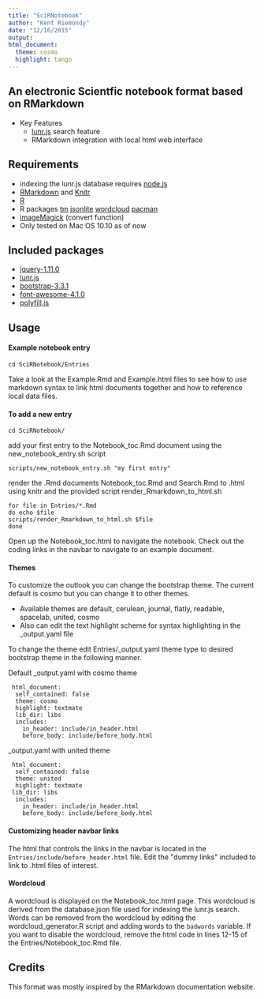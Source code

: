 ```yaml
---
title: "SciRNotebook"
author: "Kent Riemondy"
date: "12/16/2015"
output: 
html_document:
  theme: cosmo
  highlight: tango
---
```



## An electronic Scientfic notebook format based on RMarkdown
  * Key Features
    - [lunr.js](http://lunrjs.com/) search feature
    - RMarkdown integration with local html web interface

## Requirements
  * indexing the lunr.js database requires [node.js](https://nodejs.org/en/)
  * [RMarkdown](http://rmarkdown.rstudio.com/) and [Knitr](http://yihui.name/knitr/)
  * [R](https://www.r-project.org/)
  * R packages [tm](https://cran.r-project.org/web/packages/tm/index.html) [jsonlite](https://cran.r-project.org/web/packages/jsonlite/index.html) [wordcloud](https://cran.r-project.org/web/packages/wordcloud/index.html) [pacman](https://cran.r-project.org/web/packages/pacman/index.html)
  * [imageMagick](http://imagemagick.org/script/index.php) (convert function)
  * Only tested on Mac OS 10.10 as of now
  
## Included packages
  * [jquery-1.11.0](http://jquery.com/)
  * [lunr.js](http://lunrjs.com/)
  * [bootstrap-3.3.1](https://github.com/twbs/bootstrap)
  * [font-awesome-4.1.0](https://fortawesome.github.io/Font-Awesome/)
  * [polyfill.js](https://philipwalton.github.io/polyfill/)

## Usage

#### Example notebook entry

```
cd SciRNotebook/Entries
```

Take a look at the Example.Rmd and Example.html files to see how to use markdown syntax to link html documents together and how to reference local data files. 

#### To add a new entry

```
cd SciRNotebook/
```

add your first entry to the Notebook_toc.Rmd document using the new_notebook_entry.sh script

``` 
scripts/new_notebook_entry.sh "my first entry"  
```

render the .Rmd documents Notebook_toc.Rmd and Search.Rmd to .html using knitr and the provided script render_Rmarkdown_to_html.sh 

```
for file in Entries/*.Rmd
do echo $file
scripts/render_Rmarkdown_to_html.sh $file
done
```
Open up the Notebook_toc.html to navigate the notebook. Check out the coding links in the navbar to navigate to an example document. 

#### Themes
To customize the outlook you can change the bootstrap theme. The current default is cosmo but you can change it to other themes.  

  * Available themes are default, cerulean, journal, flatly, readable, spacelab, united, cosmo  
  * Also can edit the text highlight scheme for syntax highlighting in the _output.yaml file  
  
To change the theme edit Entries/_output.yaml theme type to desired bootstrap theme in the following manner. 

Default _output.yaml with cosmo theme  
```
 html_document:
  self_contained: false
  theme: cosmo
  highlight: textmate
  lib_dir: libs
  includes:
    in_header: include/in_header.html
    before_body: include/before_body.html
```
_output.yaml with united theme  

```
 html_document:  
  self_contained: false  
  theme: united  
  highlight: textmate  
 lib_dir: libs  
  includes: 
    in_header: include/in_header.html  
    before_body: include/before_body.html  
```

#### Customizing header navbar links
The html that controls the links in the navbar is located in the `Entries/include/before_header.html` file. Edit the "dummy links" included to link to .html files of interest. 

#### Wordcloud
A wordcloud is displayed on the Notebook_toc.html page. This wordcloud is derived from the database.json file used for indexing the lunr.js search. Words can be removed from the wordcloud by editing the wordcloud_generator.R script and adding words to the `badwords` variable. If you want to disable the wordcloud, remove the html code in lines 12-15 of the Entries/Notebook_toc.Rmd file.

## Credits
This format was mostly inspired by the RMarkdown documentation website. 

  
